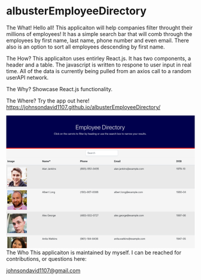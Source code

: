 # albusterEmployeeDirectory
The What!
Hello all! This applicaiton will help companies filter throught their millions of employees! It has a simple search bar that will comb through the employees by first name, last name, phone number and even email. There also is an option to sort all employees descending by first name.

The How?
This applicaiton uses entirley React.js. It has two components, a header and a table. The javascript is written to respone to user input in real time. All of the data is currently being pulled from an axios call to a random userAPI network.

The Why?
Showcase React.js functionality.

The Where?
Try the app out here! https://johnsondavid1107.github.io/albusterEmployeeDirectory/

<img src="employeeDirectory.png" alt="employee">
The Who
This applicaiton is maintained by myself. I can be reached for contributions, or questions here:

johnsondavid1107@gmail.com

